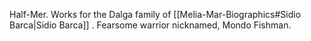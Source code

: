 Half-Mer. Works for the Dalga family of [[Melia-Mar-Biographics#Sidio Barca|Sidio Barca]] . Fearsome warrior nicknamed, Mondo Fishman.